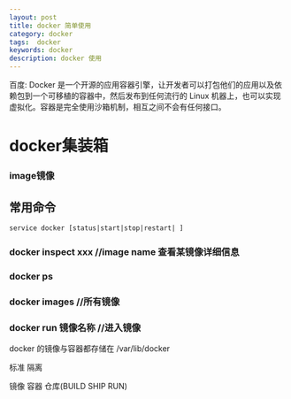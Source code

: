 ```yaml
---
layout: post
title: docker 简单使用
category: docker
tags:  docker
keywords: docker
description: docker 使用
---
```


百度: Docker 是一个开源的应用容器引擎，让开发者可以打包他们的应用以及依赖包到一个可移植的容器中，然后发布到任何流行的 Linux 机器上，也可以实现虚拟化。容器是完全使用沙箱机制，相互之间不会有任何接口。







# docker集装箱
### image镜像


## 常用命令
	service docker [status|start|stop|restart| ]



### docker inspect xxx //image name 查看某镜像详细信息

### docker ps 

### docker images //所有镜像

### docker run 镜像名称 //进入镜像



docker 的镜像与容器都存储在 /var/lib/docker

标准 隔离

镜像 容器 仓库(BUILD SHIP RUN)



 

